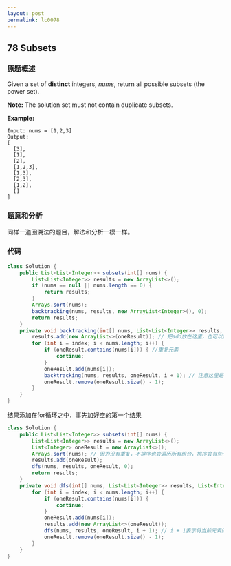 ```yaml
---
layout: post
permalink: lc0078
---
```


## **78** Subse**ts** 

### **原题概述**

Given a set of **distinct** integers, _nums_, return all possible subsets \(the power set\).

**Note:** The solution set must not contain duplicate subsets.

**Example:**

```text
Input: nums = [1,2,3]
Output:
[
  [3],
  [1],
  [2],
  [1,2,3],
  [1,3],
  [2,3],
  [1,2],
  []
]
```

### **题意和分析**

同样一道回溯法的题目，解法和分析一模一样。

### **代码**

```java
class Solution {
    public List<List<Integer>> subsets(int[] nums) {
        List<List<Integer>> results = new ArrayList<>();
        if (nums == null || nums.length == 0) {
            return results;
        }
        Arrays.sort(nums);
        backtracking(nums, results, new ArrayList<Integer>(), 0);
        return results;
    }
    private void backtracking(int[] nums, List<List<Integer>> results, List<Integer> oneResult, int index) {
        results.add(new ArrayList<>(oneResult)); // 把add放在这里，也可以放在循环里面，后者需要事先单独加上题目要求的一个空结果
        for (int i = index; i < nums.length; i++) {
            if (oneResult.contains(nums[i])) { //重复元素
                continue;
            }
            oneResult.add(nums[i]);
            backtracking(nums, results, oneResult, i + 1); // 注意这里是i + 1而不是index + 1
            oneResult.remove(oneResult.size() - 1);
        }
    }
}
```

结果添加在for循环之中，事先加好空的第一个结果
```java
class Solution {
    public List<List<Integer>> subsets(int[] nums) {
        List<List<Integer>> results = new ArrayList<>();
        List<Integer> oneResult = new ArrayList<>();
        Arrays.sort(nums); // 因为没有重复，不排序也会遍历所有组合，排序会有些小优化路径
        results.add(oneResult);
        dfs(nums, results, oneResult, 0);
        return results;
    }
    private void dfs(int[] nums, List<List<Integer>> results, List<Integer> oneResult, int index) {
        for (int i = index; i < nums.length; i++) {
            if (oneResult.contains(nums[i])) {
                continue;
            }
            oneResult.add(nums[i]);
            results.add(new ArrayList<>(oneResult));
            dfs(nums, results, oneResult, i + 1); // i + 1表示将当前元素的后面所有元素加上
            oneResult.remove(oneResult.size() - 1);
        }
    }
}

```
